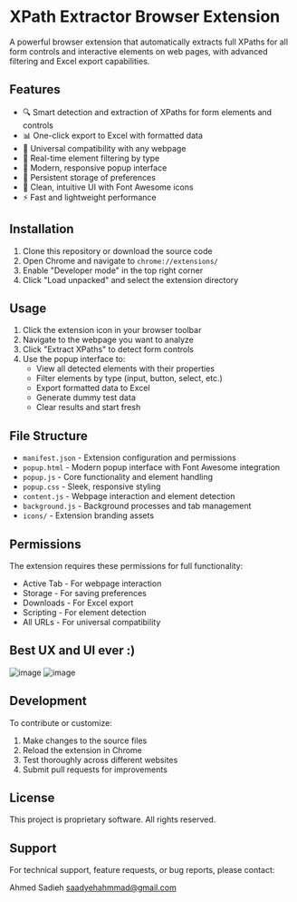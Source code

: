 # XPath Extractor Browser Extension

A powerful browser extension that automatically extracts full XPaths for all form controls and interactive elements on web pages, with advanced filtering and Excel export capabilities.


## Features

- 🔍 Smart detection and extraction of XPaths for form elements and controls
- 📊 One-click export to Excel with formatted data
- 🎯 Universal compatibility with any webpage
- 🔄 Real-time element filtering by type
- 📱 Modern, responsive popup interface
- 💾 Persistent storage of preferences
- 🎨 Clean, intuitive UI with Font Awesome icons
- ⚡ Fast and lightweight performance

## Installation

1. Clone this repository or download the source code
2. Open Chrome and navigate to `chrome://extensions/`
3. Enable "Developer mode" in the top right corner
4. Click "Load unpacked" and select the extension directory

## Usage

1. Click the extension icon in your browser toolbar
2. Navigate to the webpage you want to analyze
3. Click "Extract XPaths" to detect form controls
4. Use the popup interface to:
   - View all detected elements with their properties
   - Filter elements by type (input, button, select, etc.)
   - Export formatted data to Excel
   - Generate dummy test data
   - Clear results and start fresh

## File Structure

- `manifest.json` - Extension configuration and permissions
- `popup.html` - Modern popup interface with Font Awesome integration
- `popup.js` - Core functionality and element handling
- `popup.css` - Sleek, responsive styling
- `content.js` - Webpage interaction and element detection
- `background.js` - Background processes and tab management
- `icons/` - Extension branding assets

## Permissions

The extension requires these permissions for full functionality:
- Active Tab - For webpage interaction
- Storage - For saving preferences
- Downloads - For Excel export
- Scripting - For element detection
- All URLs - For universal compatibility

## Best UX and UI ever :)

![image](https://github.com/user-attachments/assets/9a2e83df-118b-484e-8b1e-3e0cd5811533)
![image](https://github.com/user-attachments/assets/9abe49f6-ffd7-410f-ae00-677edb64ba5b)


## Development

To contribute or customize:
1. Make changes to the source files
2. Reload the extension in Chrome
3. Test thoroughly across different websites
4. Submit pull requests for improvements

## License

This project is proprietary software. All rights reserved.

## Support

For technical support, feature requests, or bug reports, please contact:

Ahmed Sadieh
saadyehahmmad@gmail.com

